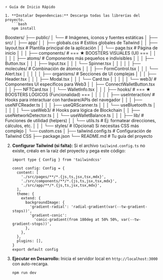 ```
⚡ Guía de Inicio Rápido

1. **Instalar Dependencias:** Descarga todas las librerías del proyecto.
   ```bash
   npm install

```
Boosters/
├── public/
│   └── # Imágenes, íconos y fuentes estáticas
│
├── src/
│   ├── app/
│   │   ├── globals.css      # Estilos globales de Tailwind
│   │   ├── layout.tsx       # Plantilla principal de la aplicación
│   │   └── page.tsx         # Página de inicio
│   │
│   ├── components/          # === ★ BOOSTERS VISUALES (UI) ===
│   │   │
│   │   ├── atoms/           # Componentes más pequeños e indivisibles
│   │   │   ├── Button.tsx
│   │   │   ├── Input.tsx
│   │   │   └── Spinner.tsx
│   │   │
│   │   ├── molecules/       # Combinación de átomos
│   │   │   ├── FormControl.tsx
│   │   │   └── Alert.tsx
│   │   │
│   │   ├── organisms/       # Secciones de UI complejas
│   │   │   ├── Header.tsx
│   │   │   ├── Modal.tsx
│   │   │   └── Card.tsx
│   │   │
│   │   └── web3/            # Componentes UI específicos para Web3
│   │       ├── ConnectWalletButton.tsx
│   │       ├── NFTCard.tsx
│   │       └── WalletInfo.tsx
│   │
│   ├── hooks/               # === ★ BOOSTERS LÓGICOS (Funcionalidad) ===
│   │   │
│   │   ├── useInteraction/  # Hooks para interactuar con hardware/APIs del navegador
│   │   │   ├── useNFCReader.ts
│   │   │   ├── useQRScanner.ts
│   │   │   └── useBluetooth.ts
│   │   │
│   │   └── useWeb3/         # Hooks para lógica de Blockchain
│   │       ├── useNetworkDetector.ts
│   │       └── useWalletBalance.ts
│   │
│   ├── lib/                 # Funciones de utilidad (helpers)
│   │   └── utils.ts         # Ej: formatear direcciones, cálculos, etc.
│   │
│   └── styles/              # (Opcional) Si necesitas CSS más complejo
│       └── custom.css
│
├── tailwind.config.ts       # Configuración de Tailwind CSS
├── package.json
└── README.md                # Tu guía del proyecto


2.  **Configurar Tailwind (si falta):** Si el archivo `tailwind.config.ts` no existe, créalo en la raíz del proyecto y pega este código:
    
    ```
    import type { Config } from 'tailwindcss'
    
    const config: Config = {
      content: [
        './src/pages/**/*.{js,ts,jsx,tsx,mdx}',
        './src/components/**/*.{js,ts,jsx,tsx,mdx}',
        './src/app/**/*.{js,ts,jsx,tsx,mdx}',
      ],
      theme: {
        extend: {
          backgroundImage: {
            'gradient-radial': 'radial-gradient(var(--tw-gradient-stops))',
            'gradient-conic':
              'conic-gradient(from 180deg at 50% 50%, var(--tw-gradient-stops))',
          },
        },
      },
      plugins: [],
    }
    export default config
    
    ```
    
3.  **Ejecutar en Desarrollo:** Inicia el servidor local en `http://localhost:3000` con auto-recarga.
    
    ```
    npm run dev
    
    ```